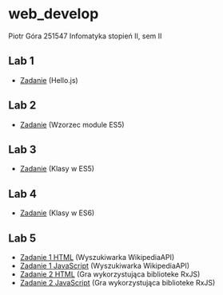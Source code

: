 # web_develop


Piotr Góra
251547
Infomatyka stopień II, sem II


## Lab 1
* [Zadanie](https://github.com/gorapiotr/web_develop/blob/master/lab1/helloJS/helloJS.js) (Hello.js)

## Lab 2
* [Zadanie](https://github.com/gorapiotr/web_develop/blob/master/lab2/FootballTeam.js) (Wzorzec module ES5)

## Lab 3
* [Zadanie](https://github.com/gorapiotr/web_develop/blob/master/lab3/lab_3.js) (Klasy w ES5)

## Lab 4
* [Zadanie](https://github.com/gorapiotr/web_develop/blob/master/lab4/lab4_zad.js) (Klasy w ES6)

## Lab 5
* [Zadanie 1 HTML](https://github.com/gorapiotr/web_develop/blob/master/lab5/index.html) (Wyszukiwarka WikipediaAPI)
* [Zadanie 1 JavaScript](https://github.com/gorapiotr/web_develop/blob/master/lab5/app.js) (Wyszukiwarka WikipediaAPI)
* [Zadanie 2 HTML](https://github.com/gorapiotr/web_develop/blob/master/lab5/game.html) (Gra wykorzystująca biblioteke RxJS)
* [Zadanie 2 JavaScript](https://github.com/gorapiotr/web_develop/blob/master/lab5/game.js) (Gra wykorzystująca biblioteke RxJS)

